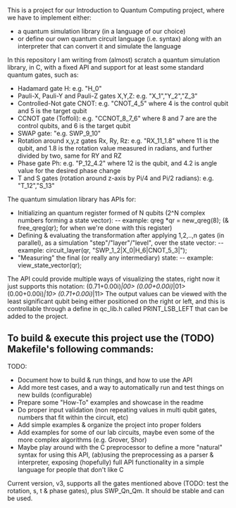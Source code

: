 This is a project for our Introduction to Quantum Computing project, where we have to implement either:
- a quantum simulation library (in a language of our choice)
- or define our own quantum circuit language (i.e. syntax) along with an interpreter that can convert it and simulate the language

In this repository I am writing from (almost) scratch a quantum simulation library, in C, with a fixed API and support for at least some standard quantum gates, such as:
- Hadamard gate H: e.g. "H_0"
- Pauli-X, Pauli-Y and Pauli-Z gates X,Y,Z: e.g. "X_1","Y_2","Z_3"
- Controlled-Not gate CNOT: e.g. "CNOT_4_5" where 4 is the control qubit and 5 is the target qubit
- CCNOT gate (Toffoli): e.g. "CCNOT_8_7_6" where 8 and 7 are are the control qubits, and 6 is the target qubit
- SWAP gate: "e.g. SWP_9_10"
- Rotation around x,y,z gates Rx, Ry, Rz: e.g. "RX_11_1.8" where 11 is the qubit, and 1.8 is the rotation value measured in radians, and further divided by two, same for RY and RZ
- Phase gate Ph: e.g. "P_12_4.2" where 12 is the qubit, and 4.2 is angle value for the desired phase change
- T and S gates (rotation around z-axis by Pi/4 and Pi/2 radians): e.g. "T_12","S_13"

The quantum simulation library has APIs for:
- Initializing an quantum register formed of N qubits (2^N complex numbers forming a state vector):
  -- example: qreg *qr = new_qreg(8); (& free_qreg(qr); for when we're done with this register)
- Defining & evaluating the transformation after applying 1,2,..,n gates (in parallel), as a simulation "step"/"layer"/"level", over the state vector:
  -- example: circuit_layer(qr, "SWP_1_2|X_0|H_6|CNOT_5_3|");
- "Measuring" the final (or really any intermediary) state:
  -- example: view_state_vector(qr);

The API could provide multiple ways of visualizing the states, right now it just supports this notation:
(0.71+0.00i)*|00>
(0.00+0.00i)*|01>
(0.00+0.00i)*|10>
(0.71+0.00i)*|11>
The output values can be viewed with the least significant qubit being either positioned on the right or left, and this is controllable through a define in qc_lib.h called PRINT_LSB_LEFT that can be added to the project.

To build & execute this project use the (TODO) Makefile's following commands:
----

TODO:
- Document how to build & run things, and how to use the API
- Add more test cases, and a way to automatically run and test things on new builds (configurable)
- Prepare some "How-To" examples and showcase in the readme
- Do proper input validation (non repeating values in multi qubit gates, numbers that fit within the circuit, etc)
- Add simple examples & organize the project into proper folders
- Add examples for some of our lab circuits, maybe even some of the more complex algorithms (e.g. Grover, Shor)
- Maybe play around with the C preprocessor to define a more "natural" syntax for using this API, (ab)using the preprocessing as a parser & interpreter, exposing (hopefully) full API functionality in a simple language for people that don't like C

Current version, v3, supports all the gates mentioned above (TODO: test the rotation, s, t & phase gates), plus SWP_Qn_Qm.
It should be stable and can be used.